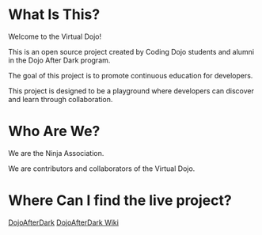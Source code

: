 # What Is This?

Welcome to the Virtual Dojo!

This is an open source project created by Coding Dojo students and alumni in the Dojo After Dark program.

The goal of this project is to promote continuous education for developers.

This project is designed to be a playground where developers can discover and learn through collaboration.

# Who Are We?

We are the Ninja Association.

We are contributors and collaborators of the Virtual Dojo.

# Where Can I find the live project?

[DojoAfterDark](http://dojoafterdark.com)
[DojoAfterDark Wiki](https://github.com/dojoAfterDark/dojo/wiki)
